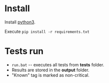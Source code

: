 # Install

Install [python3](https://www.python.org/).

Execute `pip install -r requirements.txt`

# Tests run

* `run.bat` -- executes all tests from __tests__ folder. 
* Results are stored in the __output__ folder. 
* "Known" tag is marked as non-critical.
